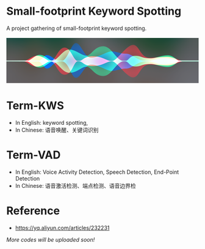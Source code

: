 # Small-footprint Keyword Spotting
A project gathering of small-footprint keyword spotting.<br><br>
![](/hey.png)

# Term-KWS
* In English: keyword spotting, 
* In Chinese: 语音唤醒、关键词识别

# Term-VAD
* In English: Voice Activity Detection, Speech Detection, End-Point Detection
* In Chinese: 语音激活检测、端点检测、语音边界检


# Reference
* https://yq.aliyun.com/articles/232231


*More codes will be uploaded soon!*
